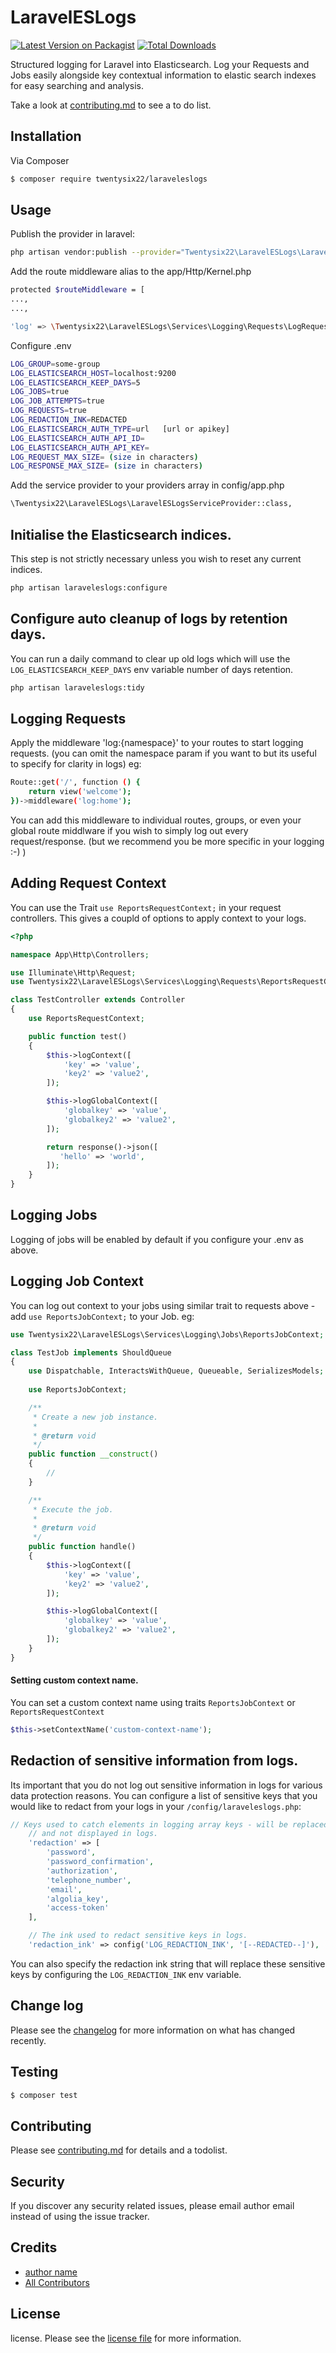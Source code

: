 # LaravelESLogs

[![Latest Version on Packagist][ico-version]][link-packagist]
[![Total Downloads][ico-downloads]][link-downloads]

Structured logging for Laravel into Elasticsearch.  Log your Requests and Jobs easily alongside key contextual information to elastic search indexes for easy searching and analysis.



Take a look at [contributing.md](contributing.md) to see a to do list.

## Installation

Via Composer

``` bash
$ composer require twentysix22/laraveleslogs
```

## Usage

Publish the provider in laravel:
``` bash
php artisan vendor:publish --provider="Twentysix22\LaravelESLogs\LaravelESLogsServiceProvider"
```
Add the route middleware alias to the app/Http/Kernel.php
``` bash
protected $routeMiddleware = [
...,
...,

'log' => \Twentysix22\LaravelESLogs\Services\Logging\Requests\LogRequest::class,
```
Configure .env
``` bash
LOG_GROUP=some-group
LOG_ELASTICSEARCH_HOST=localhost:9200
LOG_ELASTICSEARCH_KEEP_DAYS=5
LOG_JOBS=true
LOG_JOB_ATTEMPTS=true
LOG_REQUESTS=true
LOG_REDACTION_INK=REDACTED
LOG_ELASTICSEARCH_AUTH_TYPE=url   [url or apikey]
LOG_ELASTICSEARCH_AUTH_API_ID=
LOG_ELASTICSEARCH_AUTH_API_KEY=
LOG_REQUEST_MAX_SIZE= (size in characters)
LOG_RESPONSE_MAX_SIZE= (size in characters)
```
Add the service provider to your providers array in config/app.php
``` bash
\Twentysix22\LaravelESLogs\LaravelESLogsServiceProvider::class,
```


## Initialise the Elasticsearch indices.
This step is not strictly necessary unless you wish to reset any current indices.
``` bash 
php artisan laraveleslogs:configure
```

## Configure auto cleanup of logs by retention days.
You can run a daily command to clear up old logs which will use the `LOG_ELASTICSEARCH_KEEP_DAYS` env variable number of days retention.
``` bash 
php artisan laraveleslogs:tidy
```

## Logging Requests
Apply the middleware 'log:{namespace}' to your routes to start logging requests. (you can omit the namespace param if you want to but its useful to specify for clarity in logs)
eg:
``` bash 
Route::get('/', function () {
    return view('welcome');
})->middleware('log:home');
```

You can add this middleware to individual routes, groups, or even your global route middlware if you wish to simply log out every request/response. (but we recommend you be more specific in your logging :-) ) 
## Adding Request Context
You can use the Trait `use ReportsRequestContext;` in your request controllers.  This gives a coupld of options to apply context to your logs.

``` php 
<?php

namespace App\Http\Controllers;

use Illuminate\Http\Request;
use Twentysix22\LaravelESLogs\Services\Logging\Requests\ReportsRequestContext;

class TestController extends Controller
{
    use ReportsRequestContext;

    public function test()
    {
        $this->logContext([
            'key' => 'value',
            'key2' => 'value2',
        ]);

        $this->logGlobalContext([
            'globalkey' => 'value',
            'globalkey2' => 'value2',
        ]);

        return response()->json([
           'hello' => 'world',
        ]);
    }
}
```


## Logging Jobs
Logging of jobs will be enabled by default if you configure your .env as above.

## Logging Job Context
You can log out context to your jobs using similar trait to requests above - add `use ReportsJobContext;` to your Job.
eg:
``` php 
use Twentysix22\LaravelESLogs\Services\Logging\Jobs\ReportsJobContext;

class TestJob implements ShouldQueue
{
    use Dispatchable, InteractsWithQueue, Queueable, SerializesModels;
    
    use ReportsJobContext;

    /**
     * Create a new job instance.
     *
     * @return void
     */
    public function __construct()
    {
        //
    }

    /**
     * Execute the job.
     *
     * @return void
     */
    public function handle()
    {
        $this->logContext([
            'key' => 'value',
            'key2' => 'value2',
        ]);

        $this->logGlobalContext([
            'globalkey' => 'value',
            'globalkey2' => 'value2',
        ]);
    }
}
```

#### Setting custom context name.
You can set a custom context name using traits `ReportsJobContext` or `ReportsRequestContext` 
``` php 
$this->setContextName('custom-context-name');
```


## Redaction of sensitive information from logs.
Its important that you do not log out sensitive information in logs for various data protection reasons.  You can configure a list of sensitive keys that you would like to redact from your logs in your `/config/laraveleslogs.php`:

``` php 
// Keys used to catch elements in logging array keys - will be replaced with redaction ink
    // and not displayed in logs.
    'redaction' => [
        'password',
        'password_confirmation',
        'authorization',
        'telephone_number',
        'email',
        'algolia_key',
        'access-token'
    ],

    // The ink used to redact sensitive keys in logs.
    'redaction_ink' => config('LOG_REDACTION_INK', '[--REDACTED--]'),
```

You can also specify the redaction ink string that will replace these sensitive keys by configuring the `LOG_REDACTION_INK` env variable.

## Change log

Please see the [changelog](changelog.md) for more information on what has changed recently.

## Testing

``` bash
$ composer test
```

## Contributing

Please see [contributing.md](contributing.md) for details and a todolist.

## Security

If you discover any security related issues, please email author email instead of using the issue tracker.

## Credits

- [author name][link-author]
- [All Contributors][link-contributors]

## License

license. Please see the [license file](license.md) for more information.

[ico-version]: https://img.shields.io/packagist/v/twentysix22/laraveleslogs.svg?style=flat-square
[ico-downloads]: https://img.shields.io/packagist/dt/twentysix22/laraveleslogs.svg?style=flat-square
[ico-travis]: https://img.shields.io/travis/twentysix22/laraveleslogs/master.svg?style=flat-square
[ico-styleci]: https://styleci.io/repos/12345678/shield

[link-packagist]: https://packagist.org/packages/twentysix22/laraveleslogs
[link-downloads]: https://packagist.org/packages/twentysix22/laraveleslogs
[link-travis]: https://travis-ci.org/twentysix22/laraveleslogs
[link-styleci]: https://styleci.io/repos/12345678
[link-author]: https://github.com/twentysix22
[link-contributors]: ../../contributors
